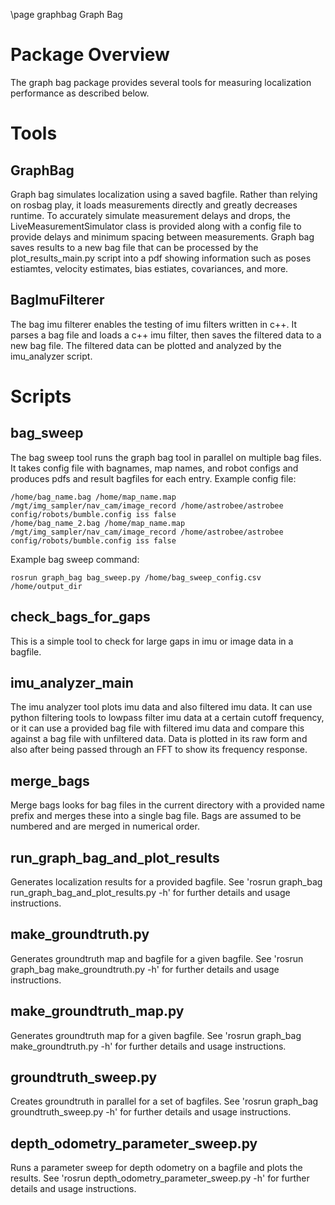 \page graphbag Graph Bag

# Package Overview
The graph bag package provides several tools for measuring localization performance as described below.

# Tools
## GraphBag
Graph bag simulates localization using a saved bagfile.  Rather than relying on rosbag play, it loads measurements directly and greatly decreases runtime.  To accurately simulate measurement delays and drops, the LiveMeasurementSimulator class is provided along with a config file to provide delays and minimum spacing between measurements.  Graph bag saves results to a new bag file that can be processed by the plot\_results\_main.py script into a pdf showing information such as poses estiamtes, velocity estimates, bias estiates, covariances, and more.

## BagImuFilterer
The bag imu filterer enables the testing of imu filters written in c++.  It parses a bag file and loads a c++ imu filter, then saves the filtered data to a new bag file.  The filtered data can be plotted and analyzed by the imu\_analyzer script.

# Scripts
## bag\_sweep
The bag sweep tool runs the graph bag tool in parallel on multiple bag files.  It takes config file with bagnames, map names, and robot configs and produces pdfs and result bagfiles for each entry.
Example config file:   
```
/home/bag_name.bag /home/map_name.map /mgt/img_sampler/nav_cam/image_record /home/astrobee/astrobee config/robots/bumble.config iss false  
/home/bag_name_2.bag /home/map_name.map /mgt/img_sampler/nav_cam/image_record /home/astrobee/astrobee config/robots/bumble.config iss false
```
Example bag sweep command:  
```
rosrun graph_bag bag_sweep.py /home/bag_sweep_config.csv /home/output_dir
``` 

## check\_bags\_for\_gaps
This is a simple tool to check for large gaps in imu or image data in a bagfile.

## imu\_analyzer\_main
The imu analyzer tool plots imu data and also filtered imu data.  It can use python filtering tools to lowpass filter imu data at a certain cutoff frequency, or it can use a provided bag file with filtered imu data and compare this against a bag file with unfiltered data.  Data is plotted in its raw form and also after being passed through an FFT to show its frequency response.

## merge\_bags
Merge bags looks for bag files in the current directory with a provided name prefix and merges these into a single bag file.  Bags are assumed to be numbered and are merged in numerical order.

## run\_graph\_bag\_and\_plot\_results
Generates localization results for a provided bagfile.
See 'rosrun graph\_bag run\_graph\_bag\_and\_plot\_results.py -h'
for further details and usage instructions.

## make\_groundtruth.py
Generates groundtruth map and bagfile for a given bagfile.
See 'rosrun graph\_bag make\_groundtruth.py -h'
for further details and usage instructions.

## make\_groundtruth\_map.py
Generates groundtruth map for a given bagfile.
See 'rosrun graph\_bag make\_groundtruth.py -h'
for further details and usage instructions.

## groundtruth\_sweep.py
Creates groundtruth in parallel for a set of bagfiles.
See 'rosrun graph\_bag groundtruth\_sweep.py -h'
for further details and usage instructions.

## depth\_odometry\_parameter\_sweep.py
Runs a parameter sweep for depth odometry on a bagfile and plots the results.
See 'rosrun depth\_odometry\_parameter\_sweep.py -h'
for further details and usage instructions.
